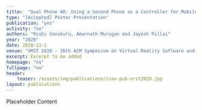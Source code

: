 ```yaml
---
title:  "Dual Phone AR: Using a Second Phone as a Controller for Mobile Augmented Reality"
type: "[Accepted] Poster Presentation"
publication: "yes"
activity: "no"
authors: "Rishi Vanukuru, Amarnath Murugan and Jayesh Pillai"
year: "2020"
date: 2020-11-1
venue: "VRST 2020 - 26th ACM Symposium on Virtual Reality Software and Technology, Virtual (previously Ottawa, Canada)"
excerpt: Excerpt to be added
homepage: "no"
fullpage: "no"
header:
    teaser: /assets/img/publications/icon-pub-vrst2020.jpg
layout: publications    
---
```


Placeholder Content